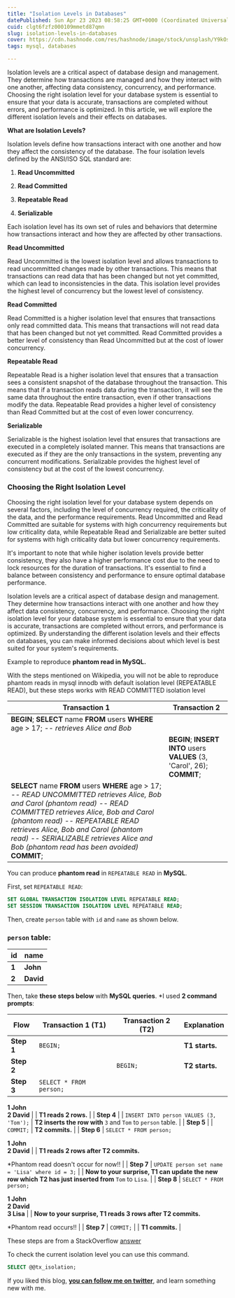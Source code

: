 ```yaml
---
title: "Isolation Levels in Databases"
datePublished: Sun Apr 23 2023 08:58:25 GMT+0000 (Coordinated Universal Time)
cuid: clgt6fzfz000109mmetd87qmn
slug: isolation-levels-in-databases
cover: https://cdn.hashnode.com/res/hashnode/image/stock/unsplash/Y9kOsyoWyaU/upload/a2374bd41b952aa5d6fe541eacca8bda.jpeg
tags: mysql, databases

---
```


Isolation levels are a critical aspect of database design and management. They determine how transactions are managed and how they interact with one another, affecting data consistency, concurrency, and performance. Choosing the right isolation level for your database system is essential to ensure that your data is accurate, transactions are completed without errors, and performance is optimized. In this article, we will explore the different isolation levels and their effects on databases.

**What are Isolation Levels?**

Isolation levels define how transactions interact with one another and how they affect the consistency of the database. The four isolation levels defined by the ANSI/ISO SQL standard are:

1. **Read Uncommitted**
    
2. **Read Committed**
    
3. **Repeatable Read**
    
4. **Serializable**
    

Each isolation level has its own set of rules and behaviors that determine how transactions interact and how they are affected by other transactions.

**Read Uncommitted**

Read Uncommitted is the lowest isolation level and allows transactions to read uncommitted changes made by other transactions. This means that transactions can read data that has been changed but not yet committed, which can lead to inconsistencies in the data. This isolation level provides the highest level of concurrency but the lowest level of consistency.

**Read Committed**

Read Committed is a higher isolation level that ensures that transactions only read committed data. This means that transactions will not read data that has been changed but not yet committed. Read Committed provides a better level of consistency than Read Uncommitted but at the cost of lower concurrency.

**Repeatable Read**

Repeatable Read is a higher isolation level that ensures that a transaction sees a consistent snapshot of the database throughout the transaction. This means that if a transaction reads data during the transaction, it will see the same data throughout the entire transaction, even if other transactions modify the data. Repeatable Read provides a higher level of consistency than Read Committed but at the cost of even lower concurrency.

**Serializable**

Serializable is the highest isolation level that ensures that transactions are executed in a completely isolated manner. This means that transactions are executed as if they are the only transactions in the system, preventing any concurrent modifications. Serializable provides the highest level of consistency but at the cost of the lowest concurrency.

### Choosing the Right Isolation Level

Choosing the right isolation level for your database system depends on several factors, including the level of concurrency required, the criticality of the data, and the performance requirements. Read Uncommitted and Read Committed are suitable for systems with high concurrency requirements but low criticality data, while Repeatable Read and Serializable are better suited for systems with high criticality data but lower concurrency requirements.

It's important to note that while higher isolation levels provide better consistency, they also have a higher performance cost due to the need to lock resources for the duration of transactions. It's essential to find a balance between consistency and performance to ensure optimal database performance.

Isolation levels are a critical aspect of database design and management. They determine how transactions interact with one another and how they affect data consistency, concurrency, and performance. Choosing the right isolation level for your database system is essential to ensure that your data is accurate, transactions are completed without errors, and performance is optimized. By understanding the different isolation levels and their effects on databases, you can make informed decisions about which level is best suited for your system's requirements.

Example to reproduce **phantom read in MySQL.**

With the steps mentioned on Wikipedia, you will not be able to reproduce phantom reads in mysql innodb with default isolation level (REPEATABLE READ), but these steps works with READ COMMITTED isolation level

| Transaction 1 | Transaction 2 |
| --- | --- |
| **BEGIN**; **SELECT** name **FROM** users **WHERE** age &gt; 17; *\-- retrieves Alice and Bob* |  |
|  | **BEGIN**; **INSERT** **INTO** users **VALUES** (3, 'Carol', 26); **COMMIT**; |
| **SELECT** name **FROM** users **WHERE** age &gt; 17; *\-- READ UNCOMMITTED retrieves Alice, Bob and Carol (phantom read)* *\-- READ COMMITTED retrieves Alice, Bob and Carol (phantom read)* *\-- REPEATABLE READ retrieves Alice, Bob and Carol (phantom read)* *\-- SERIALIZABLE retrieves Alice and Bob (phantom read has been avoided)* **COMMIT**; |  |

You can produce **phantom read** in `REPEATABLE READ` in **MySQL**.

First, set `REPEATABLE READ`:

```sql
SET GLOBAL TRANSACTION ISOLATION LEVEL REPEATABLE READ;
SET SESSION TRANSACTION ISOLATION LEVEL REPEATABLE READ;
```

Then, create `person` table with `id` and `name` as shown below.

### `person` table:

| **id** | **name** |
| --- | --- |
| **1** | **John** |
| **2** | **David** |

Then, take **these steps below** with **MySQL queries**. \*I used **2 command prompts**:

| **Flow** | **Transaction 1 (T1)** | **Transaction 2 (T2)** | **Explanation** |
| --- | --- | --- | --- |
| **Step 1** | `BEGIN;` |  | **T1 starts.** |
| **Step 2** |  | `BEGIN;` | **T2 starts.** |
| **Step 3** | `SELECT * FROM person;`  
  
**1 John**  
**2 David** |  | **T1 reads 2 rows.** |
| **Step 4** |  | `INSERT INTO person VALUES (3, 'Tom');` | **T2 inserts the row with** `3` and `Tom` to `person` table. |
| **Step 5** |  | `COMMIT;` | **T2 commits.** |
| **Step 6** | `SELECT * FROM person;`  
  
**1 John**  
**2 David** |  | **T1 reads 2 rows after T2 commits.**  
  
\*Phantom read doesn't occur for now!! |
| **Step 7** | `UPDATE person set name = 'Lisa' where id = 3;` |  | **Now to your surprise, T1 can update the new row which T2 has just inserted from** `Tom` to `Lisa`. |
| **Step 8** | `SELECT * FROM person;`  
  
**1 John**  
**2 David**  
**3 Lisa** |  | **Now to your surprise, T1 reads 3 rows after T2 commits.**  
  
\*Phantom read occurs!! |
| **Step 7** | `COMMIT;` |  | **T1 commits.** |

These steps are from a StackOverflow [answer](https://stackoverflow.com/questions/5444915/how-to-produce-phantom-read-in-repeatable-read-mysql/41178461#41178461)

To check the current isolation level you can use this command.

```sql
SELECT @@tx_isolation;
```

If you liked this blog, [**you can follow me on twitter**](https://twitter.com/nkalra0123), and learn something new with me.